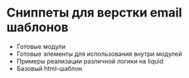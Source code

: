 # Сниппеты для верстки email шаблонов

* Готовые модули
* Готовые элементы для использования внутри модулей
* Примеры реализации различной логики на liquid
* Базовый html-шаблон

